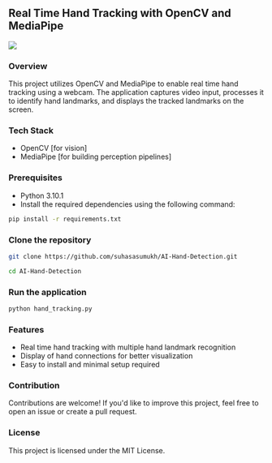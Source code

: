 ## Real Time Hand Tracking with OpenCV and MediaPipe
<img src="https://img.shields.io/badge/Maintained-Yes-indigo" />

### Overview

This project utilizes OpenCV and MediaPipe to enable real time hand tracking using a webcam. The application captures video input, processes it to identify hand landmarks, and displays the tracked landmarks on the screen.

### Tech Stack

- OpenCV [for vision]
- MediaPipe [for building perception pipelines]

### Prerequisites

- Python 3.10.1
- Install the required dependencies using the following command:

```bash
pip install -r requirements.txt
```

### Clone the repository

```bash
git clone https://github.com/suhasasumukh/AI-Hand-Detection.git
```

```bash
cd AI-Hand-Detection
```

### Run the application

```bash
python hand_tracking.py
```

### Features
- Real time hand tracking with multiple hand landmark recognition
- Display of hand connections for better visualization
- Easy to install and minimal setup required

### Contribution
Contributions are welcome! If you'd like to improve this project, feel free to open an issue or create a pull request.

### License
This project is licensed under the MIT License.
